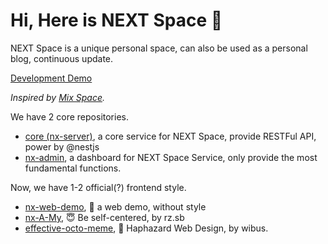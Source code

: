 # Hi, Here is NEXT Space 👋

NEXT Space is a unique personal space, can also be used as a personal blog, continuous update.

[Development Demo](https://iucky.cn/)

*Inspired by [Mix Space](https://github.com/mx-space/).*

We have 2 core repositories.

- [core (nx-server)](https://github.com/nx-space/nx-server), a core service for NEXT Space, provide RESTFul API, power by @nestjs
- [nx-admin](https://github.com/nx-space/nx-admin), a dashboard for NEXT Space Service, only provide the most fundamental functions.

Now, we have 1-2 official(?) frontend style.

- [nx-web-demo](https://github.com/nx-space/GS-web-demo), 🤯 a web demo, without style
- [nx-A-My](https://github.com/nx-space/nx-A-My), 😇 Be self-centered, by rz.sb
- [effective-octo-meme](https://github.com/nx-space/effective-octo-meme), 🥸 Haphazard Web Design, by wibus.
